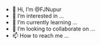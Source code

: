 - 👋 Hi, I’m @FJNupur
- 👀 I’m interested in ...
- 🌱 I’m currently learning ...
- 💞️ I’m looking to collaborate on ...
- 📫 How to reach me ...

<!---
FJNupur/FJNupur is a ✨ special ✨ repository because its `README.md` (this file) appears on your GitHub profile.
You can click the Preview link to take a look at your changes.
--->
